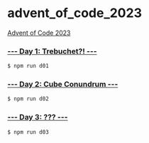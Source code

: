 # advent_of_code_2023

[Advent of Code 2023](https://adventofcode.com/2023)

### [--- Day 1: Trebuchet?! ---](https://adventofcode.com/2023/day/1)

```bash
$ npm run d01
```

### [--- Day 2: Cube Conundrum ---](https://adventofcode.com/2023/day/2)

```bash
$ npm run d02
```

### [--- Day 3: ??? ---](https://adventofcode.com/2023/day/3)

```bash
$ npm run d03
```

